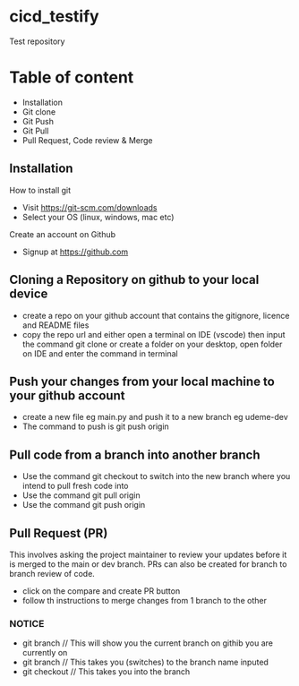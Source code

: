 # cicd_testify
Test repository

# Table of content
- Installation
- Git clone
- Git Push
- Git Pull
- Pull Request, Code review & Merge

## Installation
How to install git 
- Visit https://git-scm.com/downloads
- Select your OS (linux, windows, mac etc)

Create an account on Github
- Signup at https://github.com

## Cloning a Repository on github to your local device
- create a repo on your github account that contains the gitignore, licence and README files
- copy the repo url and either open a terminal on IDE (vscode) then input the command git clone <url> or create a folder on your desktop, open folder on IDE and enter the command in terminal

## Push your changes from your local machine to your github account
- create a new file eg main.py and push it to a new branch eg udeme-dev
- The command to push is git push origin <branch name>

## Pull code from a branch into another branch
- Use the command git checkout <branch name> to switch into the new branch where you intend to pull fresh code into
- Use the command git pull origin <branch with updated code>
- Use the command git push origin <branch to be updated>

## Pull Request (PR) 
This involves asking the project maintainer to review your updates before it is merged to the main or dev branch. PRs can also be created for branch to branch review of code.
- click on the compare and create PR button
- follow th instructions to merge changes from 1 branch to the other


### NOTICE
- git branch // This will show you the current branch on githib you are currently on
- git branch <branch name> // This takes you (switches) to the branch name inputed
- git checkout <branch name> // This takes you into the branch
